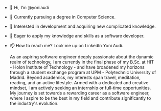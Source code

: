 - 👋 Hi, I’m @yoniaudi
- 🌱 Currently pursuing a degree in Computer Science.
- 👀 Interested in development and acquiring new complicated knowledge.
- 💞️ Eager to apply my knowledge and skills as a software developer.
- 📫 How to reach me? Look me up on LinkedIn Yoni Audi.

  As an aspiring software engineer deeply passionate about the dynamic realm of technology, I am currently in the final phase of my B.Sc. at HIT - Holon Institute of Technology - and have broadened my horizons through a student exchange program at UPM - Polytechnic University of Madrid. Beyond academics, my interests span travel, meditation, reading, and an active lifestyle. Armed with a dedicated and creative mindset, I am actively seeking an internship or full-time opportunities. My journey is set towards a rewarding career as a software engineer, where I aspire to be the best in my field and contribute significantly to the industry's evolution.
<!---
yoniaudi/yoniaudi is a ✨ special ✨ repository because its `README.md` (this file) appears on your GitHub profile.
You can click the Preview link to take a look at your changes.
--->
